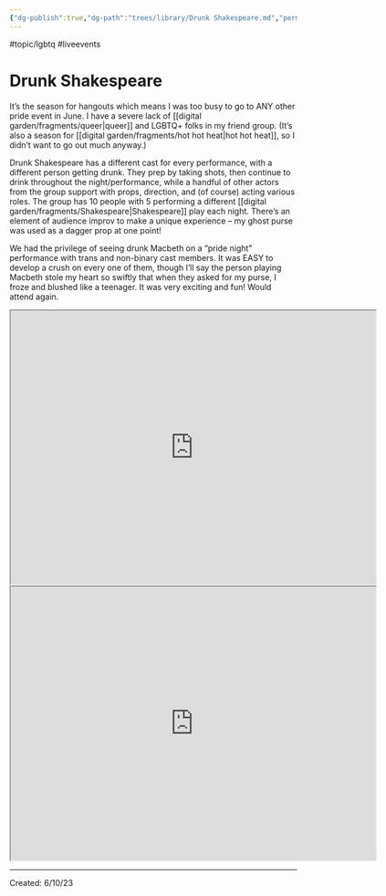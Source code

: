 ```yaml
---
{"dg-publish":true,"dg-path":"trees/library/Drunk Shakespeare.md","permalink":"/trees/library/drunk-shakespeare/","created":"2024-12-14T14:19:08.792-05:00","updated":"2025-06-25T20:35:33.892-04:00"}
---
```


#topic/lgbtq #liveevents
# Drunk Shakespeare 

It’s the season for hangouts which means I was too busy to go to ANY other pride event in June. I have a severe lack of [[digital garden/fragments/queer\|queer]] and LGBTQ+ folks in my friend group. (It’s also a season for [[digital garden/fragments/hot hot heat\|hot hot heat]], so I didn’t want to go out much anyway.)

Drunk Shakespeare has a different cast for every performance, with a different person getting drunk. They prep by taking shots, then continue to drink throughout the night/performance, while a handful of other actors from the group support with props, direction, and (of course) acting various roles. The group has 10 people with 5 performing a different [[digital garden/fragments/Shakespeare\|Shakespeare]] play each night. There’s an element of audience improv to make a unique experience – my ghost purse was used as a dagger prop at one point!

We had the privilege of seeing drunk Macbeth on a “pride night” performance with trans and non-binary cast members. It was EASY to develop a crush on every one of them, though I’ll say the person playing Macbeth stole my heart so swiftly that when they asked for my purse, I froze and blushed like a teenager. It was very exciting and fun! Would attend again.
<iframe src="https://drive.google.com/file/d/1adWxoa3kw4VZHmMFMcat32QBkqbbCP1-/preview" width="640" height="480" allow="autoplay"></iframe>
<iframe src="https://drive.google.com/file/d/1ddH8TKTdt3EMVwJZp0KFrL_JCuEU52_A/preview" width="640" height="480" allow="autoplay"></iframe>

---
Created: 6/10/23